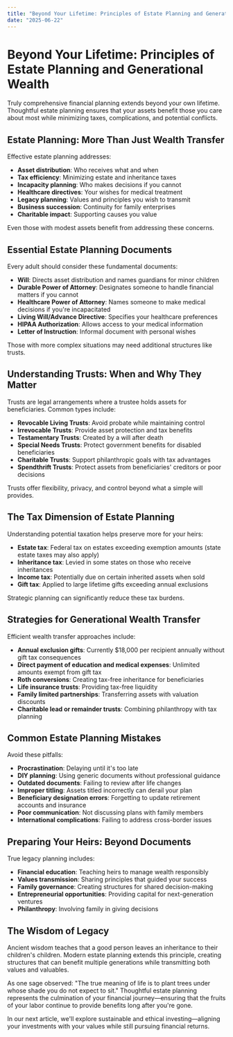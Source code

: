 ```yaml
---
title: "Beyond Your Lifetime: Principles of Estate Planning and Generational Wealth"
date: "2025-06-22"
---
```


# Beyond Your Lifetime: Principles of Estate Planning and Generational Wealth

Truly comprehensive financial planning extends beyond your own lifetime. Thoughtful estate planning ensures that your assets benefit those you care about most while minimizing taxes, complications, and potential conflicts.

## Estate Planning: More Than Just Wealth Transfer

Effective estate planning addresses:
- **Asset distribution**: Who receives what and when
- **Tax efficiency**: Minimizing estate and inheritance taxes
- **Incapacity planning**: Who makes decisions if you cannot
- **Healthcare directives**: Your wishes for medical treatment
- **Legacy planning**: Values and principles you wish to transmit
- **Business succession**: Continuity for family enterprises
- **Charitable impact**: Supporting causes you value

Even those with modest assets benefit from addressing these concerns.

## Essential Estate Planning Documents

Every adult should consider these fundamental documents:
- **Will**: Directs asset distribution and names guardians for minor children
- **Durable Power of Attorney**: Designates someone to handle financial matters if you cannot
- **Healthcare Power of Attorney**: Names someone to make medical decisions if you're incapacitated
- **Living Will/Advance Directive**: Specifies your healthcare preferences
- **HIPAA Authorization**: Allows access to your medical information
- **Letter of Instruction**: Informal document with personal wishes

Those with more complex situations may need additional structures like trusts.

## Understanding Trusts: When and Why They Matter

Trusts are legal arrangements where a trustee holds assets for beneficiaries. Common types include:
- **Revocable Living Trusts**: Avoid probate while maintaining control
- **Irrevocable Trusts**: Provide asset protection and tax benefits
- **Testamentary Trusts**: Created by a will after death
- **Special Needs Trusts**: Protect government benefits for disabled beneficiaries
- **Charitable Trusts**: Support philanthropic goals with tax advantages
- **Spendthrift Trusts**: Protect assets from beneficiaries' creditors or poor decisions

Trusts offer flexibility, privacy, and control beyond what a simple will provides.

## The Tax Dimension of Estate Planning

Understanding potential taxation helps preserve more for your heirs:
- **Estate tax**: Federal tax on estates exceeding exemption amounts (state estate taxes may also apply)
- **Inheritance tax**: Levied in some states on those who receive inheritances
- **Income tax**: Potentially due on certain inherited assets when sold
- **Gift tax**: Applied to large lifetime gifts exceeding annual exclusions

Strategic planning can significantly reduce these tax burdens.

## Strategies for Generational Wealth Transfer

Efficient wealth transfer approaches include:
- **Annual exclusion gifts**: Currently $18,000 per recipient annually without gift tax consequences
- **Direct payment of education and medical expenses**: Unlimited amounts exempt from gift tax
- **Roth conversions**: Creating tax-free inheritance for beneficiaries
- **Life insurance trusts**: Providing tax-free liquidity
- **Family limited partnerships**: Transferring assets with valuation discounts
- **Charitable lead or remainder trusts**: Combining philanthropy with tax planning

## Common Estate Planning Mistakes

Avoid these pitfalls:
- **Procrastination**: Delaying until it's too late
- **DIY planning**: Using generic documents without professional guidance
- **Outdated documents**: Failing to review after life changes
- **Improper titling**: Assets titled incorrectly can derail your plan
- **Beneficiary designation errors**: Forgetting to update retirement accounts and insurance
- **Poor communication**: Not discussing plans with family members
- **International complications**: Failing to address cross-border issues

## Preparing Your Heirs: Beyond Documents

True legacy planning includes:
- **Financial education**: Teaching heirs to manage wealth responsibly
- **Values transmission**: Sharing principles that guided your success
- **Family governance**: Creating structures for shared decision-making
- **Entrepreneurial opportunities**: Providing capital for next-generation ventures
- **Philanthropy**: Involving family in giving decisions

## The Wisdom of Legacy

Ancient wisdom teaches that a good person leaves an inheritance to their children's children. Modern estate planning extends this principle, creating structures that can benefit multiple generations while transmitting both values and valuables.

As one sage observed: "The true meaning of life is to plant trees under whose shade you do not expect to sit." Thoughtful estate planning represents the culmination of your financial journey—ensuring that the fruits of your labor continue to provide benefits long after you're gone.

In our next article, we'll explore sustainable and ethical investing—aligning your investments with your values while still pursuing financial returns.
